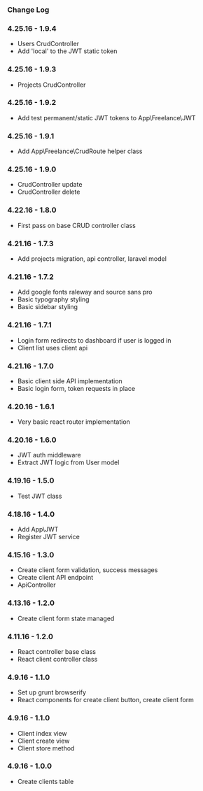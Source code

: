 ### Change Log



### 4.25.16 - 1.9.4
- Users CrudController
- Add 'local' to the JWT static token 

### 4.25.16 - 1.9.3
- Projects CrudController

### 4.25.16 - 1.9.2
- Add test permanent/static JWT tokens to App\Freelance\JWT

### 4.25.16 - 1.9.1
- Add App\Freelance\CrudRoute helper class

### 4.25.16 - 1.9.0
- CrudController update
- CrudController delete

### 4.22.16 - 1.8.0
- First pass on base CRUD controller class

### 4.21.16 - 1.7.3
- Add projects migration, api controller, laravel model 

### 4.21.16 - 1.7.2
- Add google fonts raleway and source sans pro
- Basic typography styling
- Basic sidebar styling

### 4.21.16 - 1.7.1
- Login form redirects to dashboard if user is logged in 
- Client list uses client api 

### 4.21.16 - 1.7.0
- Basic client side API implementation
- Basic login form, token requests in place

### 4.20.16 - 1.6.1
- Very basic react router implementation 

### 4.20.16 - 1.6.0
- JWT auth middleware
- Extract JWT logic from User model 

### 4.19.16 - 1.5.0
- Test JWT class

### 4.18.16 - 1.4.0
- Add App\JWT
- Register JWT service

### 4.15.16 - 1.3.0
- Create client form validation, success messages
- Create client API endpoint
- ApiController

### 4.13.16 - 1.2.0
- Create client form state managed

### 4.11.16 - 1.2.0
- React controller base class
- React client controller class

### 4.9.16 - 1.1.0
- Set up grunt browserify
- React components for create client button, create client form

### 4.9.16 - 1.1.0
- Client index view
- Client create view
- Client store method

### 4.9.16 - 1.0.0
- Create clients table